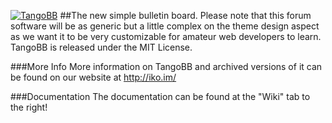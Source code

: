 [![TangoBB](https://raw.githubusercontent.com/IkoBulletin/Iko/master/public/img/iko_logo.png "Iko")](http://iko.im "Iko")
##The new simple bulletin board.
Please note that this forum software will be as generic but a little complex on the theme design aspect as we want it to be very customizable for amateur web developers to learn.
TangoBB is released under the MIT License.

###More Info
More information on TangoBB and archived versions of it can be found on our website at http://iko.im/

###Documentation
The documentation can be found at the "Wiki" tab to the right!

